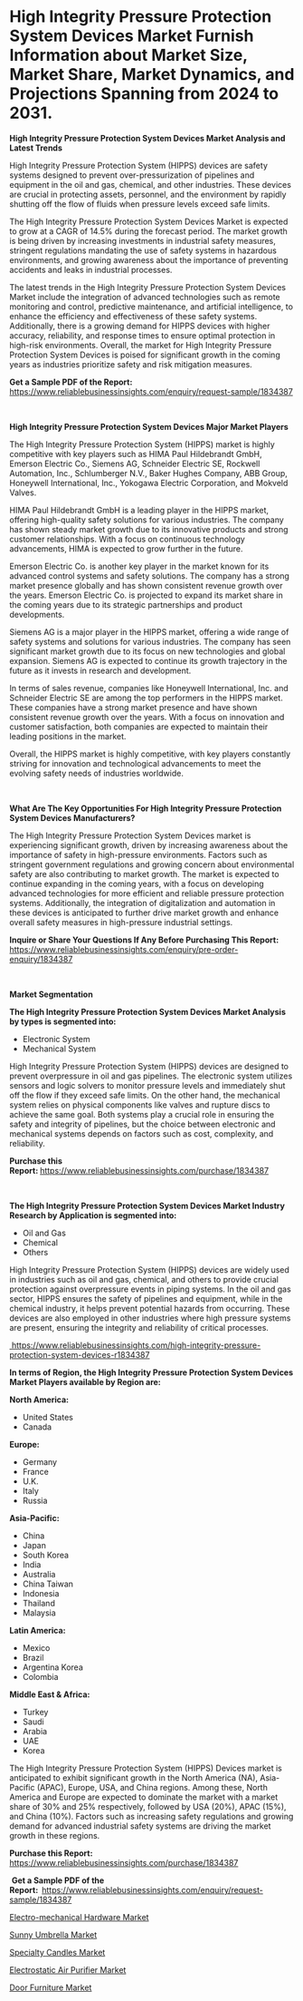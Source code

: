 <p><h1>High Integrity Pressure Protection System Devices Market Furnish Information about Market Size, Market Share, Market Dynamics, and Projections Spanning from 2024 to 2031.</h1></p><p><strong>High Integrity Pressure Protection System Devices Market Analysis and Latest Trends</strong></p>
<p><p>High Integrity Pressure Protection System (HIPPS) devices are safety systems designed to prevent over-pressurization of pipelines and equipment in the oil and gas, chemical, and other industries. These devices are crucial in protecting assets, personnel, and the environment by rapidly shutting off the flow of fluids when pressure levels exceed safe limits.</p><p>The High Integrity Pressure Protection System Devices Market is expected to grow at a CAGR of 14.5% during the forecast period. The market growth is being driven by increasing investments in industrial safety measures, stringent regulations mandating the use of safety systems in hazardous environments, and growing awareness about the importance of preventing accidents and leaks in industrial processes.</p><p>The latest trends in the High Integrity Pressure Protection System Devices Market include the integration of advanced technologies such as remote monitoring and control, predictive maintenance, and artificial intelligence, to enhance the efficiency and effectiveness of these safety systems. Additionally, there is a growing demand for HIPPS devices with higher accuracy, reliability, and response times to ensure optimal protection in high-risk environments. Overall, the market for High Integrity Pressure Protection System Devices is poised for significant growth in the coming years as industries prioritize safety and risk mitigation measures.</p></p>
<p><strong>Get a Sample PDF of the Report:&nbsp;</strong> <a href="https://www.reliablebusinessinsights.com/enquiry/request-sample/1834387">https://www.reliablebusinessinsights.com/enquiry/request-sample/1834387</a></p>
<p>&nbsp;</p>
<p><strong>High Integrity Pressure Protection System Devices Major Market Players</strong></p>
<p><p>The High Integrity Pressure Protection System (HIPPS) market is highly competitive with key players such as HIMA Paul Hildebrandt GmbH, Emerson Electric Co., Siemens AG, Schneider Electric SE, Rockwell Automation, Inc., Schlumberger N.V., Baker Hughes Company, ABB Group, Honeywell International, Inc., Yokogawa Electric Corporation, and Mokveld Valves.</p><p>HIMA Paul Hildebrandt GmbH is a leading player in the HIPPS market, offering high-quality safety solutions for various industries. The company has shown steady market growth due to its innovative products and strong customer relationships. With a focus on continuous technology advancements, HIMA is expected to grow further in the future.</p><p>Emerson Electric Co. is another key player in the market known for its advanced control systems and safety solutions. The company has a strong market presence globally and has shown consistent revenue growth over the years. Emerson Electric Co. is projected to expand its market share in the coming years due to its strategic partnerships and product developments.</p><p>Siemens AG is a major player in the HIPPS market, offering a wide range of safety systems and solutions for various industries. The company has seen significant market growth due to its focus on new technologies and global expansion. Siemens AG is expected to continue its growth trajectory in the future as it invests in research and development.</p><p>In terms of sales revenue, companies like Honeywell International, Inc. and Schneider Electric SE are among the top performers in the HIPPS market. These companies have a strong market presence and have shown consistent revenue growth over the years. With a focus on innovation and customer satisfaction, both companies are expected to maintain their leading positions in the market.</p><p>Overall, the HIPPS market is highly competitive, with key players constantly striving for innovation and technological advancements to meet the evolving safety needs of industries worldwide.</p></p>
<p>&nbsp;</p>
<p><strong>What Are The Key Opportunities For High Integrity Pressure Protection System Devices Manufacturers?</strong></p>
<p><p>The High Integrity Pressure Protection System Devices market is experiencing significant growth, driven by increasing awareness about the importance of safety in high-pressure environments. Factors such as stringent government regulations and growing concern about environmental safety are also contributing to market growth. The market is expected to continue expanding in the coming years, with a focus on developing advanced technologies for more efficient and reliable pressure protection systems. Additionally, the integration of digitalization and automation in these devices is anticipated to further drive market growth and enhance overall safety measures in high-pressure industrial settings.</p></p>
<p><strong>Inquire or Share Your Questions If Any Before Purchasing This Report:</strong> <a href="https://www.reliablebusinessinsights.com/enquiry/pre-order-enquiry/1834387">https://www.reliablebusinessinsights.com/enquiry/pre-order-enquiry/1834387</a></p>
<p>&nbsp;</p>
<p><strong>Market Segmentation</strong></p>
<p><strong>The High Integrity Pressure Protection System Devices Market Analysis by types is segmented into:</strong></p>
<p><ul><li>Electronic System</li><li>Mechanical System</li></ul></p>
<p><p>High Integrity Pressure Protection System (HIPPS) devices are designed to prevent overpressure in oil and gas pipelines. The electronic system utilizes sensors and logic solvers to monitor pressure levels and immediately shut off the flow if they exceed safe limits. On the other hand, the mechanical system relies on physical components like valves and rupture discs to achieve the same goal. Both systems play a crucial role in ensuring the safety and integrity of pipelines, but the choice between electronic and mechanical systems depends on factors such as cost, complexity, and reliability.</p></p>
<p><strong>Purchase this Report:&nbsp;</strong><a href="https://www.reliablebusinessinsights.com/purchase/1834387">https://www.reliablebusinessinsights.com/purchase/1834387</a></p>
<p>&nbsp;</p>
<p><strong>The High Integrity Pressure Protection System Devices Market Industry Research by Application is segmented into:</strong></p>
<p><ul><li>Oil and Gas</li><li>Chemical</li><li>Others</li></ul></p>
<p><p>High Integrity Pressure Protection System (HIPPS) devices are widely used in industries such as oil and gas, chemical, and others to provide crucial protection against overpressure events in piping systems. In the oil and gas sector, HIPPS ensures the safety of pipelines and equipment, while in the chemical industry, it helps prevent potential hazards from occurring. These devices are also employed in other industries where high pressure systems are present, ensuring the integrity and reliability of critical processes.</p></p>
<p><a href="https://www.reliablebusinessinsights.com/high-integrity-pressure-protection-system-devices-r1834387">&nbsp;https://www.reliablebusinessinsights.com/high-integrity-pressure-protection-system-devices-r1834387</a></p>
<p><strong>In terms of Region, the High Integrity Pressure Protection System Devices Market Players available by Region are:</strong></p>
<p>
    <p> <strong> North America: </strong>
        <ul>
            <li>United States</li>
            <li>Canada</li>
        </ul>
        </p> 
    <p> <strong> Europe: </strong>
        <ul>
            <li>Germany</li>
            <li>France</li>
            <li>U.K.</li>
            <li>Italy</li>
            <li>Russia</li>
        </ul>
        </p> 
    <p> <strong> Asia-Pacific: </strong>
        <ul>
            <li>China</li>
            <li>Japan</li>
            <li>South Korea</li>
            <li>India</li>
            <li>Australia</li>
            <li>China Taiwan</li>
            <li>Indonesia</li>
            <li>Thailand</li>
            <li>Malaysia</li>
        </ul>
        </p> 
    <p> <strong> Latin America: </strong>
        <ul>
            <li>Mexico</li>
            <li>Brazil</li>
            <li>Argentina Korea</li>
            <li>Colombia</li>
        </ul>
        </p> 
    <p> <strong> Middle East & Africa: </strong>
        <ul>
            <li>Turkey</li>
            <li>Saudi</li>
            <li>Arabia</li>
            <li>UAE</li>
            <li>Korea</li>
        </ul>
    </p>
    </p>
<p><p>The High Integrity Pressure Protection System (HIPPS) Devices market is anticipated to exhibit significant growth in the North America (NA), Asia-Pacific (APAC), Europe, USA, and China regions. Among these, North America and Europe are expected to dominate the market with a market share of 30% and 25% respectively, followed by USA (20%), APAC (15%), and China (10%). Factors such as increasing safety regulations and growing demand for advanced industrial safety systems are driving the market growth in these regions.</p></p>
<p><strong>Purchase this Report: </strong><a href="https://www.reliablebusinessinsights.com/purchase/1834387">https://www.reliablebusinessinsights.com/purchase/1834387</a></p>
<p>&nbsp;<strong>Get a Sample PDF of the Report:&nbsp;&nbsp;</strong><a href="https://www.reliablebusinessinsights.com/enquiry/request-sample/1834387">https://www.reliablebusinessinsights.com/enquiry/request-sample/1834387</a></p>
<p><strong></strong></p>
<p><p><a href="https://github.com/Paul14Anderson63/Market-Research-Report-List-5/blob/main/electro-mechanical-hardware-market.md">Electro-mechanical Hardware Market</a></p><p><a href="https://medium.com/@shanierohan_50883/global-sunny-umbrella-market-focus-on-application-end-use-industry-type-equipment-and-region-a4788bdfa65c">Sunny Umbrella Market</a></p><p><a href="https://medium.com/@polesdua.1/comprehensive-analysis-of-the-global-specialty-candles-market-growth-trends-market-forecasts-9ccd67c9d13d">Specialty Candles Market</a></p><p><a href="https://medium.com/@hakielkafi_83796/global-electrostatic-air-purifier-industry-types-applications-market-players-regional-growth-702625f56e28">Electrostatic Air Purifier Market</a></p><p><a href="https://medium.com/@rontaybrewer02024/door-furniture-market-a-global-and-regional-analysis-2024-2031-47a688d13ce0">Door Furniture Market</a></p></p>